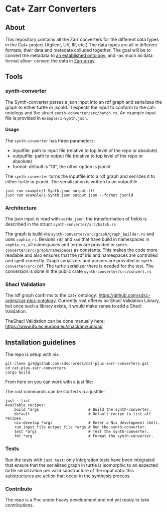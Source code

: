 # Cat+ Zarr Converters

## About

This repository contains all the Zarr converters for the different data types in the Cat+ project (Agilent, UV, IR, etc.)
The data types are all in different formats, their data and metadata colluded together. The goal will be to convert the metadata to [an established ontology](https://github.com/sdsc-ordes/cat-plus-ontology/tree/main), and -as much as data format allow- convert the data in [Zarr array](https://zarr.readthedocs.io/en/stable/index.html).

## Tools

### synth-converter
The Synth-converter parses a json input into an rdf graph and serializes the graph to either turtle or jsonld.
It expects the input to conform to the cat+ ontology and the struct `synth-converter/src/batch.rs`. An example input file is provided in `example/1-Synth.json`.

#### Usage

The `synth-converter` has three parameters:

- inputfile: path to input file (relative to top level of the repo or absolute)
- outputfile: path to output file (relative to top level of the repo or absolute)
- format: default is "ttl", the other option is jsonld

The `synth-converter` turns the inputfile into a rdf graph and serilizes it to either turtle or jsonld. The serialization is written to an outputfile.

```
just run example/1-Synth.json output.ttl
just run example/1-Synth.json output.json --format jsonld
```

### Architecture

The json input is read with `serde_json`: the transformation of fields is described in the struct `synth-converter/src/batch.rs`

The graph is build via `synth-converter/src/graph/graph_builder.rs` and uses `sophia_rs`. Besides `rdf` and `xsd` that have build in namespaces in `sophia_rs`, all namespaces and terms are provided in `synth-converter/src/graph/namespaces` as constants. This makes the code more readable and also ensures that the rdf iris and namespaces are controlled and spelt correctly.
Graph serializers and parsers are provided in `synth-converter/src/rdf`. The turtle serializer there is needed for the test.
The conversion is done in the public crate `synth-converter/src/convert.rs`

### Shacl Validation

The rdf graph confirms to the cat+ ontology: https://github.com/sdsc-ordes/cat-plus-ontology. Currently rust offeres no Shacl Validation Library, but once such a library exists, it would make sense to add a Shacl Validation.

TheShacl Validation can be done manually here: https://www.itb.ec.europa.eu/shacl/any/upload

## Installation guidelines

The repo is setup with nix.

```
git clone git@github.com:sdsc-ordes/cat-plus-zarr-converters.git
cd cat-plus-zarr-converters
cargo build
```

From here on you can work with a just file:

The rust commands can be started via a justfile:

```
just --list
Available recipes:
    build *args                      # Build the synth-converter.
    default                          # Default recipe to list all recipes.
    nix-develop *args                # Enter a Nix development shell.
    run input_file output_file *args # Run the synth-converter.
    test *args                       # Test the synth-converter.
    fmt *arg                         # Format the synth-converter.
```

### Tests

Run the tests with `just test`: only integration tests have been integrated that ensure that the serialized graph in turtle is isomorphic to an expected turtle serialization per valid substructure of the input data: this substructures are action that occur in the synthesis process.

### Contribute

The repo is a Poc under heavy development and not yet ready to take contributions.

